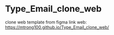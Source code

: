 # Type_Email_clone_web
clone web template from figma 
link web: https://mtrong100.github.io/Type_Email_clone_web/
